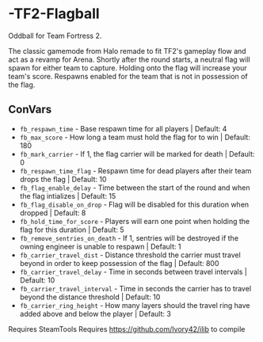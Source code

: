 # -TF2-Flagball
Oddball for Team Fortress 2.

The classic gamemode from Halo remade to fit TF2's gameplay flow and act as a revamp for Arena. Shortly after the round starts, a neutral flag will spawn for either team to capture. Holding onto the flag will increase your team's score. Respawns enabled for the team that is not in possession of the flag.

## ConVars
- `fb_respawn_time` - Base respawn time for all players | Default: 4
- `fb_max_score` - How long a team must hold the flag for to win | Default: 180
- `fb_mark_carrier` - If 1, the flag carrier will be marked for death | Default: 0
- `fb_respawn_time_flag` - Respawn time for dead players after their team drops the flag | Default: 10
- `fb_flag_enable_delay` - Time between the start of the round and when the flag intializes | Default: 15
- `fb_flag_disable_on_drop` - Flag will be disabled for this duration when dropped | Default: 8
- `fb_hold_time_for_score` - Players will earn one point when holding the flag for this duration | Default: 5
- `fb_remove_sentries_on_death` - If 1, sentries will be destroyed if the owning engineer is unable to respawn | Default: 1
- `fb_carrier_travel_dist` - Distance threshold the carrier must travel beyond in order to keep possession of the flag | Default: 800
- `fb_carrier_travel_delay` - Time in seconds between travel intervals | Default: 10
- `fb_carrier_travel_interval` - Time in seconds the carrier has to travel beyond the distance threshold | Default: 10
- `fb_carrier_ring_height` - How many layers should the travel ring have added above and below the player | Default: 3


Requires SteamTools
Requires https://github.com/Ivory42/ilib to compile

